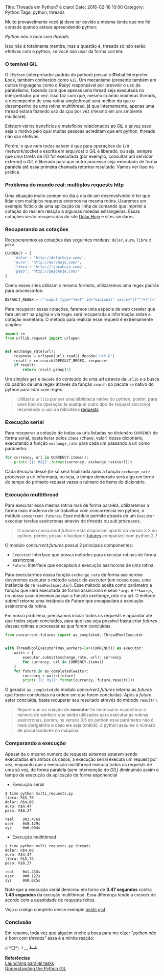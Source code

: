 Title: Threads em Python? é claro!
Date: 2016-02-18 10:00
Category: Python
Tags: python, threads

Muito provavelmente você já deve ter ouvido a mesma lenda que me foi contada quando estava apreendendo python:

_Python não é bom com threads_

Isso não é totalmente mentira, mas a questão é, threads só não serão efetivas com o python, se você não usar da forma correta.

<!-- more -->

### O temível GIL
O `CPython` (interpretador padrão do python) possui o **G**lobal **I**nterpreter **L**ock, também conhecido como `GIL`.
Um mecanismo (presente também em outras linguagens como o _Ruby_) responsável por prevenir o uso de paralelismo, fazendo com que apenas uma thread seja executada no interpretador por vez.
Isso faz com que, mesmo criando inúmeras threads, o desempenho de uma rotina singlethread será melhor do que o desempenho de uma rotina multithread, já que internamente, apenas uma thread estará fazendo uso da cpu por vez (mesmo em um ambiente multicore).

Existem vários beneficios e malefícios relacionados ao _GIL_ e talvez esse seja o motivo pelo qual muitas pessoas acreditam que em python, threads não são efetivas.

Porém, o que nem todos sabem é que para operações de `I/O` (network/socket e escrita em arquivos) o _GIL_ é liberado, ou seja, sempre que uma tarefa de _I/O_ for executada (por exemplo, consultar um servidor externo) o _GIL_ é liberado para que outro processo seja executado de forma paralela até essa primeira chamada retornar resultado.
Vamos ver isso na prática.

### Problema do mundo real: multiplos requests http
Uma situação muito comum no dia a dia de um desenvolvedor é ter que lidar com multiplos requests externos na mesma rotina.
Usaremos um exemplo ficticio de uma aplicação de linha de comando que imprimi a cotação do real em relação a algumas moedas estrangeiras.
Essas cotações serão recuperadas do site [Dolar Hoje](http://dolarhoje.com/) e sites similares.

### Recuperando as cotações
Recuperaremos as cotações das seguintes modeas: `dolar`, `euro`, `libra` e `peso`

```python
CURRENCY = {
    'dolar': 'http://dolarhoje.com/',
    'euro': 'http://eurohoje.com/',
    'libra': 'http://librahoje.com/',
    'peso': 'http://pesohoje.com/'
}
```

Como esses sites utilizam o mesmo formato, utilizaremos uma regex padrão para processa-los:

```python
DEFAULT_REGEX = r'<input type="text" id="nacional" value="([^"]+)"/>'
```

Para recuperar essas cotações, faremos uma espécie de web crawler que fara um `GET` na página e via `RegEx` será recuperada a informação sobre a cotação monetária.
O método para realizar esse request é extremamente simples:

```python
import re
from urllib.request import urlopen


def exchange_rate(url):
    response = urlopen(url).read().decode('utf-8')
    result = re.search(DEFAULT_REGEX, response)
    if result:
        return result.group(1)
```

Um simples `get` e `decode` do conteúdo de uma url através da `urlib` e a busca do padrão de uma regex através da função `search` do pacote `re` nativo do python para lidar com regex. <br>

> Utilizei a `urllib` por ser uma biblioteca nativa do python, porém, para esse tipo de operação (e qualquer outro tipo de request sincrono) recomendo o uso da bibliotéca [requests](http://docs.python-requests.org/en/master/)

### Execução serial
Para recuperar a cotação de todas as urls listadas no dicionáro `CURRENCY` de forma serial, basta iterar pelos `items` (chave, valor) desse dicionário, executando a função `exchange_rate` para cada um passando a url como parâmetro.

```python
for currency, url in CURRENCY.items():
    print('{}: R${}'.format(currency, exchange_rate(url)))
```

Cada iteração desse _for_ só será finalizada após a função `exchange_rate` processar a url informada, ou seja, o tempo demorado será algo em torno do tempo do primeiro request vezes o número de items do dicionário.

### Execução multithread
Para executar essa mesma rotina mas de forma paralela, utilizaremos a forma mais moderna de se trabalhar com concorrencia em python, o módulo `concurrent.futures`.
Esse módulo permite através de um `Executor` executar tarefas assincronas através de _threads_ ou _sub processos_.

> O módulo _concurrent.futures_ está disponivel apartir da versão 3.2 do python, porém, possui o backport [futures](https://pypi.python.org/pypi/futures) compatível com python 2.7

O módulo _concurrent.futures_ possuí 2 principais componentes:

* `Executor`: Interface que possui métodos para executar rotinas de forma assincrona.
* `Future`: Interface que encapsula a execução assincrona de uma rotina.

Para executarmos nossa função `exchange_rate` de forma assincrona deveremos executar o método `submit` do _executor_ (em nosso caso, uma instância de `ThreadPoolExecutor`).
Esse método aceita como parâmetro a função que será executada de forma assincrona e seus `*args` e `**kwargs`, no nosso caso devemos passar a função _exchange_rate_ e a _url_.
O método _submit_ retorna uma instância de _Future_ que encapsulara a execução assincrona da rotina.

Em nosso problema, precisamos iniciar todos os requests e aguardar até que todos sejam concluídos, para que isso seja possível basta criar _futures_ dessas rotinas e processar as que forem concluídas.

```python
from concurrent.futures import as_completed, ThreadPoolExecutor


with ThreadPoolExecutor(max_workers=len(CURRENCY)) as executor:
    waits = {
        executor.submit(exchange_rate, url): currency
        for currency, url in CURRENCY.items()
    }
    for future in as_completed(waits):
        currency = waits[future]
        print('{}: R${}'.format(currency, future.result()))
```
O gerador `as_completed` do módulo _concurrent.futures_ retorna as _futures_ que forem concluídas na ordem em que forem concluídas.
Após a _future_ estar concluída, basta recuperar seu resultado através do método `result()`.

> Repare que na criação do **executor** foi necessário especificar o número de workers que serão utilizados para executar as rotinas assincronas, porém, na versão 3.5 do python esse parâmetro não é mais obrigatório e caso ele seja omitido, o python assume o número de processadores na máquina

### Comparando a execução
Apesar de o mesmo numero de requests externos estarem sendo executados em ambos os casos, a execução serial executa um request por vez, enquanto que a execução multithread executa todos os requests de uma só vez, de forma paralela (sem intervenção do _GIL_) diminuindo assim o tempo de execução da aplicação de forma exponencial

* Execução serial
```
$ time python multi_requests.py
libra: R$5,78
dolar: R$4,00
euro: R$4,47
peso: R$0,27

real	0m3.476s
user	0m0.129s
sys	    0m0.004s
```
* Execução multithread
```
$ time python multi_requests.py threads
dolar: R$4,00
euro: R$4,47
libra: R$5,78
peso: R$0,27

real	0m1.433s
user	0m0.122s
sys	    0m0.025s
```
Note que a execução serial demorou em torno de **3.47 segundos** contra **1.43 segundos** da excução multithread.
Essa diferença tende a crescer de acordo com a quantidade de requests feitos.

Veja o código completo desse exemplo [neste gist](https://gist.github.com/drgarcia1986/2a5d283b0d279ea96c26).

### Conclusão

Em resumo, toda vez que alguém enche a boca para me dizer _"python não é bom com threads"_ essa é a minha reação:

(╯°□°）╯︵ ┻━┻

**Referências**<br>
[Launching parallel tasks](https://docs.python.org/3/library/concurrent.futures.html)<br>
[Understanding the Python GIL](http://www.dabeaz.com/python/UnderstandingGIL.pdf)<br>
